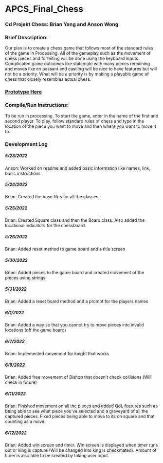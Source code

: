 # APCS_Final_Chess
### Cd Projekt Chess: Brian Yang and Anson Wong
### Brief Description:
Our plan is to create a chess game that follows most of the standard rules of the game in Processing. All of the gameplay such as the movement of chess pieces and forfeiting will be done using the keyboard inputs. Complicated game outcomes like stalemate with many pieces remaining and moves like en passant and castling will be nice to have features but will not be a priority. What will be a priority is by making a playable game of chess that closely resembles actual chess.<br>
### [Prototype Here](https://docs.google.com/document/d/1grKeZeHldpE-cCBicYMR9spisFDGOOUnQsajPrm6ZLQ/edit)
### Compile/Run Instructions:
To be run in processing. To start the game, enter in the name of the first and second player. To play, follow standard rules of chess and type in the location of the piece you want to move and then where you want to move it to.
### Development Log
##### 5/23/2022
Anson: Worked on readme and added basic information like names, link, basic instructions
##### 5/24/2022
Brian: Created the base files for all the classes.
##### 5/25/2022
Brian: Created Square class and then the Board class. Also added the locational indicators for the chessboard.
##### 5/26/2022
Brian: Added reset method to game board and a title screen
##### 5/30/2022
Brian: Added pieces to the game board and created movement of the pieces using strings
##### 5/31/2022
Brian: Added a reset board method and a prompt for the players names
##### 6/1/2022
Brian: Added a way so that you cannot try to move pieces into invalid locations (off the game board)
##### 6/7/2022
Brian: Implemented movement for knight that works
##### 6/8/2022
Brian: Added free movement of Bishop that doesn't check collisions (Will check in future)
##### 6/11/2022
Brian: Finished movement on all the pieces and added QoL features such as being able to see what piece you've selected and a graveyard of all the captured pieces. Fixed pieces being able to move to its on square and that counting as a move.
##### 6/12/2022
Brian: Added win screen and timer. Win screen is displayed when timer runs out or king is capture (Will be changed into king is checkmated). Amount of timer is also able to be created by taking user input. 
